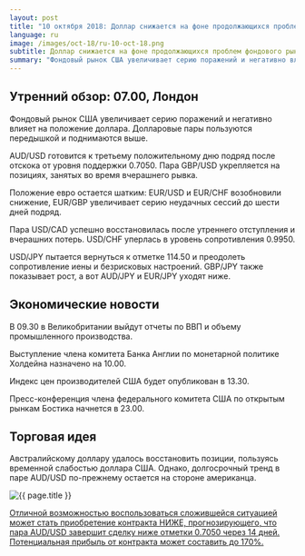 ```yaml
---
layout: post
title: "10 октября 2018: Доллар снижается на фоне продолжающихся проблем фондового рынка"
language: ru
image: /images/oct-18/ru-10-oct-18.png
subtitle: Доллар снижается на фоне продолжающихся проблем фондового рынка
summary: "Фондовый рынок США увеличивает серию поражений и негативно влияет на положение доллара. Долларовые пары пользуются передышкой и поднимаются выше"
---
```

## Утренний обзор: 07.00, Лондон
 
Фондовый рынок США увеличивает серию поражений и негативно влияет на положение доллара. Долларовые пары пользуются передышкой и поднимаются выше.

AUD/USD готовится к третьему положительному дню подряд после отскока от уровня поддержки 0.7050. Пара GBP/USD укрепляется на позициях, занятых во время вчерашнего рывка.

Положение евро остается шатким: EUR/USD и EUR/CHF возобновили снижение, EUR/GBP увеличивает серию неудачных сессий до шести дней подряд.

Пара USD/CAD успешно восстановилась после утреннего отступления и вчерашних потерь. USD/CHF уперлась в уровень сопротивления 0.9950.

USD/JPY пытается вернуться к отметке 114.50 и преодолеть сопротивление иены и безрисковых настроений. GBP/JPY также показывает рост, а вот AUD/JPY и EUR/JPY уходят ниже.
 
## Экономические новости
 
В 09.30 в Великобритании выйдут отчеты по ВВП и объему промышленного производства.

Выступление члена комитета Банка Англии по монетарной политике Холдейна назначено на 10.00.

Индекс цен производителей США будет опубликован в 13.30.

Пресс-конференция члена федерального комитета США по открытым рынкам Бостика начнется в 23.00.
 
## Торговая идея
 
Австралийскому доллару удалось восстановить позиции, пользуясь временной слабостью доллара США. Однако, долгосрочный тренд в паре AUD/USD по-прежнему остается на стороне американца.

<img src="{{ site.url }}/images/oct-18/ru-10-oct-18.png" alt="{{ page.title }}"  title="{{ page.title }}">

<a href="%LINK%%?currency=USD&market=forex&underlying=frxAUDUSD&formname=higherlower&duration_amount=14&duration_units=d&amount=10&amount_type=stake&expiry_type=duration&barrier=0.7050" target="_blank" rel="noopener noreferrer nofollow">Отличной возможностью воспользоваться сложившейся ситуацией может стать приобретение контракта НИЖЕ, прогнозирующего, что пара AUD/USD завершит сделку ниже отметки 0.7050 через 14 дней. Потенциальная прибыль от контракта может составить до 170%.</a>
